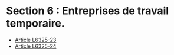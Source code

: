 # Section 6 : Entreprises de travail temporaire.

* [Article L6325-23](./LEGIARTI000006904275.md)
* [Article L6325-24](./LEGIARTI000028697791.md)
